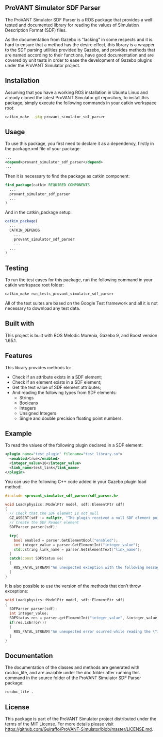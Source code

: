 ## ProVANT Simulator SDF Parser

The ProVANT Simulator SDF Parser is a ROS package that provides a well tested and documented library for reading the values of Simulation Description Format (SDF) files.

As the documentation from Gazebo is "lacking" in some respects and it is hard to ensure that a method has the desire effect, this library is a wrapper to the SDF parsing utilities provided by Gazebo, and provides methods that are named according to their functions, have good documentation and are covered by unit tests in order to ease the development of Gazebo plugins under the  ProVANT Simulator project.

## Installation

Assuming that you have a working ROS installation in Ubuntu Linux and already cloned the latest ProVANT Simulator git repository, to install this package, simply execute the following commands in your catkin workspace root:

```bash
catkin_make --pkg provant_simulator_sdf_parser
```

## Usage

To use this package, you first need to declare it as a dependency, firstly in the package.xml file of your package:

```xml
...
<depend>provant_simulator_sdf_parser</depend>
...
```

Then it is necessary to find the package as catkin component:
```cmake
find_package(catkin REQUIRED COMPONENTS
  ...
  provant_simulator_sdf_parser
  ...
)
```

And in the catkin_package setup:
```cmake
catkin_package(
  ...
  CATKIN_DEPENDS
    ...
    provant_simulator_sdf_parser
    ...
  ...
)
```

## Testing 

To run the test cases for this package, run the following command in your catkin workspace root folder:
```bash
catkin_make run_tests_provant_simulator_sdf_parser
```

All of the test suites are based on the Google Test framework and all it is not necessary to download any test data.

## Built with

This project is built with ROS Melodic Morenia, Gazebo 9, and Boost version 1.65.1.


## Features

This library provides methods to:

* Check if an attribute exists in a SDF element;
* Check if an element exists in a SDF element;
* Get the text value of SDF element attributes;
* And reading the following types from SDF elements:
  * Strings
  * Booleans
  * Integers
  * Unsigned Integers
  * Single and double precision floating point numbers.

## Example

To read the values of the following plugin declared in a SDF element:
```xml
<plugin name="test_plugin" filename="test_library.so">
  <enabled>true</enabled>
  <integer_value>10</integer_value>
  <link_name>test_link</link_name>
</plugin>
```

You can use the following C++ code added in your Gazebo plugin load method:
```cpp
#include <provant_simulator_sdf_parser/sdf_parser.h>

void Load(physics::ModelPtr model, sdf::ElementPtr sdf)
{
  // Check that the SDF element is not null
  GZ_ASSERT(sdf != nullptr, "The plugin received a null SDF element pointer.");
  // Create the SDF Reader element
  SDFParser parser(sdf);

  try{
    bool enabled = parser.GetElementBool("enabled");
    int integer_value = parser.GetElementInt("integer_value");
    std::string link_name = parser.GetElementText("link_name");
  }
  catch(const SDFStatus &e)
  {
    ROS_FATAL_STREAM("An unexpected exception with the following message has ocurred: \"" << e.what() << "\".");
  }
}
```

It is also possible to use the version of the methods that don't throw exceptions:
```cpp
void Load(physics::ModelPtr model, sdf::ElementPtr sdf)
{
  SDFParser parser(sdf);
  int integer_value;
  SDFStatus res = parser.getElementInt("integer_value", &integer_value);
  if(res.isError())
  {
    ROS_FATAL_STREAM("An unexpected error ocurred while reading the \"integer_value\" element. Error message: \"" << res.errorMessage() << "\".");
  }
}
```

## Documentation

The documentation of the classes and methods are generated with rosdoc_lite, and are avaiable under the doc folder after running this command in the source folder of the ProVANT Simulator SDF Parser package:

```bash
rosdoc_lite .
```

## License

This package is part of the ProVANT Simulator project distributed under the terms of the MIT License.
For more details please visit https://github.com/Guiraffo/ProVANT-Simulator/blob/master/LICENSE.md.
